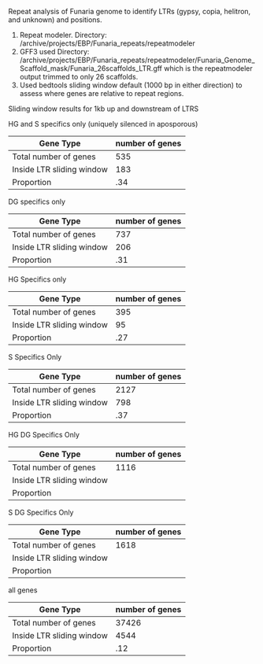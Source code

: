 Repeat analysis of Funaria genome to identify LTRs (gypsy, copia, helitron, and unknown) and positions. 

1) Repeat modeler. Directory: /archive/projects/EBP/Funaria_repeats/repeatmodeler
2) GFF3 used Directory: /archive/projects/EBP/Funaria_repeats/repeatmodeler/Funaria_Genome_Scaffold_mask/Funaria_26scaffolds_LTR.gff which is the repeatmodeler output trimmed to only 26 scaffolds. 
3) Used bedtools sliding window default (1000 bp in either direction) to assess where genes are relative to repeat regions. 

Sliding window results for 1kb up and downstream of LTRS

HG and S specifics only (uniquely silenced in aposporous)

| Gene Type | number of genes |
| ----- | ----- |
| Total number of genes | 535 |
| Inside LTR sliding window | 183 |
| Proportion | .34 |

DG specifics only

| Gene Type | number of genes |
| ----- | ----- |
| Total number of genes | 737 |
| Inside LTR sliding window | 206 |
| Proportion | .31 |

HG Specifics only

| Gene Type | number of genes |
| ----- | ----- |
| Total number of genes | 395 |
| Inside LTR sliding window | 95  |
| Proportion | .27 |

S Specifics Only 

| Gene Type | number of genes |
| ----- | ----- |
| Total number of genes | 2127 |
| Inside LTR sliding window | 798 |
| Proportion | .37 |

HG DG Specifics Only 

| Gene Type | number of genes |
| ----- | ----- |
| Total number of genes | 1116 |
| Inside LTR sliding window |  |
| Proportion |  |

S DG Specifics Only 

| Gene Type | number of genes |
| ----- | ----- |
| Total number of genes | 1618 |
| Inside LTR sliding window |  |
| Proportion |  |


all genes

| Gene Type | number of genes |
| ----- | ----- |
| Total number of genes | 37426 |
| Inside LTR sliding window | 4544 |
| Proportion | .12 |

